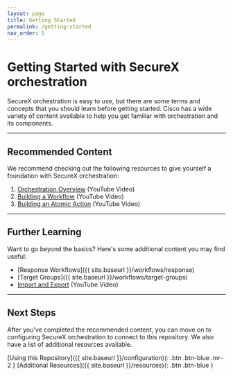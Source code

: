 ```yaml
---
layout: page
title: Getting Started
permalink: /getting-started
nav_order: 5
---
```


# Getting Started with SecureX orchestration
SecureX orchestration is easy to use, but there are some terms and concepts that you should learn before getting started. Cisco has a wide variety of content available to help you get familiar with orchestration and its components.

---

## Recommended Content
We recommend checking out the following resources to give yourself a foundation with SecureX orchestration:

1. [Orchestration Overview](https://www.youtube.com/watch?v=Vmn2KpS1H7I&list=PLPFIie48Myg2tu2gHbgm-moYg8LDaXsSo&index=1) (YouTube Video)
1. [Building a Workflow](https://www.youtube.com/watch?v=gs-XWrCXQbE&list=PLPFIie48Myg2tu2gHbgm-moYg8LDaXsSo&index=2) (YouTube Video)
1. [Building an Atomic Action](https://www.youtube.com/watch?v=sNN6SLgeNpQ&list=PLPFIie48Myg2tu2gHbgm-moYg8LDaXsSo&index=3) (YouTube Video)

---

## Further Learning
Want to go beyond the basics? Here's some additional content you may find useful:

* [Response Workflows]({{ site.baseurl }}/workflows/response)
* [Target Groups]({{ site.baseurl }}/workflows/target-groups)
* [Import and Export](https://www.youtube.com/watch?v=qmJk994qLOg&list=PLPFIie48Myg2tu2gHbgm-moYg8LDaXsSo&index=5) (YouTube Video)

---

## Next Steps
After you've completed the recommended content, you can move on to configuring SecureX orchestration to connect to this repository. We also have a list of additional resources available.

[Using this Repository]({{ site.baseurl }}/configuration){: .btn .btn-blue .mr-2 } [Additional Resources]({{ site.baseurl }}/resources){: .btn .btn-blue }